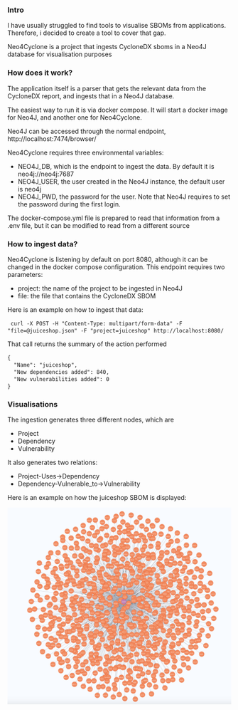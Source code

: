 ### Intro

I have usually struggled to find tools to visualise SBOMs from applications. Therefore, i decided to create a tool to cover that gap.

Neo4Cyclone is a project that ingests CycloneDX sboms in a Neo4J database for visualisation purposes

### How does it work?

The application itself is a parser that gets the relevant data from the CycloneDX report, and ingests that in a Neo4J database.

The easiest way to run it is via docker compose. It will start a docker image for Neo4J, and another one for Neo4Cyclone.

Neo4J can be accessed through the normal endpoint, http://localhost:7474/browser/

Neo4Cyclone requires three environmental variables:

- NEO4J_DB, which is the endpoint to ingest the data. By default it is neo4j://neo4j:7687
- NEO4J_USER, the user created in the Neo4J instance, the default user is neo4j
- NEO4J_PWD, the password for the user. Note that Neo4J requires to set the password during the first login.

The docker-compose.yml file is prepared to read that information from a .env file, but it can be modified to read from a different source

### How to ingest data?

Neo4Cyclone is listening by default on port 8080, although it can be changed in the docker compose configuration. 
This endpoint requires two parameters:
- project: the name of the project to be ingested in Neo4J
- file: the file that contains the CycloneDX SBOM

Here is an example on how to ingest that data:
```
 curl -X POST -H "Content-Type: multipart/form-data" -F "file=@juiceshop.json" -F "project=juiceshop" http://localhost:8080/
```

That call returns the summary of the action performed
```
{
  "Name": "juiceshop",
  "New dependencies added": 840,
  "New vulnerabilities added": 0
}
```
### Visualisations

The ingestion generates three different nodes, which are

- Project
- Dependency
- Vulnerability

It also generates two relations:

- Project-Uses->Dependency
- Dependency-Vulnerable_to->Vulnerability

Here is an example on how the juiceshop SBOM is displayed:

![](images/neo4j_display.png)


